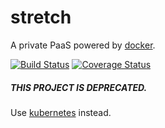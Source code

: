 stretch
=======

A private PaaS powered by [docker](https://github.com/dotcloud/docker).

[![Build Status](https://travis-ci.org/jsdir/stretch.png?branch=master)](https://travis-ci.org/gatoralli/stretch)
[![Coverage Status](https://coveralls.io/repos/jsdir/stretch/badge.png)](https://coveralls.io/r/gatoralli/stretch)

##### THIS PROJECT IS DEPRECATED.
Use [kubernetes](https://github.com/GoogleCloudPlatform/kubernetes) instead.
